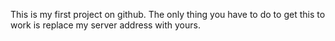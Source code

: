 This is my first project on github. The only thing you have to do to get this to work is replace my server address with yours.
